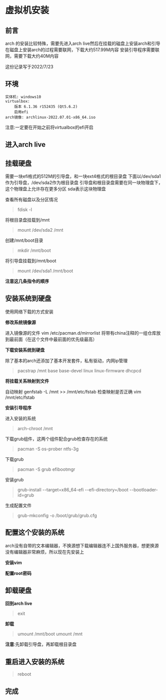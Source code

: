 # 虚拟机安装

## 前言

arch 的安装比较特殊，需要先进入arch live然后在挂载的磁盘上安装arch和引导
在磁盘上安装arch的过程需要联网，下载大约517.99M内容
安装引导程序需要联网，需要下载大约40M内容

这份记录写于2022/7/23

## 环境
```
实体机: windows10 
virtualbox: 
    版本 6.1.36 r152435 (Qt5.6.2)
    启用efi
arch镜像: archlinux-2022.07.01-x86_64.iso
```
注意:一定要在开始之前将virtualbox的efi开启

## 进入arch live

## 挂载硬盘

需要一块efi格式的512M的引导盘，和一块ext4格式的根目录盘
下面以/dev/sda1作为引导盘，/dev/sda2作为根目录盘
引导盘和根目录盘需要在同一块物理盘下，这个物理盘上允许存在更多分区
sda表示这块物理盘

查看所有磁盘以及分区情况
>fdisk -l

将根目录盘挂载到/mnt
>mount /dev/sda2 /mnt

创建/mnt/boot目录
>mkdir /mnt/boot

将引导盘挂载到/mnt/boot
>mount /dev/sda1 /mnt/boot

**注意这几条指令的顺序**


## 安装系统到硬盘

使用网络下载的方式安装

**修改系统镜像源**

进入镜像源的文件
vim /etc/pacman.d/mirrorlist
将带有china注释的一组仓库放到最前面（在这个文件中最前面的优先级最高）


**下载安装系统到硬盘**

除了基本的arch还添加了基本开发套件，私有驱动，内网ip管理
>pacstrap /mnt base base-devel linux linux-firmware dhcpcd


**将挂载关系映射到文件**

自动映射
genfstab -L /mnt >> /mnt/etc/fstab
检查映射是否正确
vim /mnt/etc/fstab

**安装引导程序**

进入安装的系统
>arch-chroot /mnt

下载grub组件，这两个组件配合grub检查存在的系统
>pacman -S os-prober ntfs-3g

下载grub
>pacman -S grub efibootmgr

安装grub
>grub-install --target=x86_64-efi --efi-directory=/boot --bootloader-id=grub

生成配置文件
>grub-mkconfig -o /boot/grub/grub.cfg

## 配置这个安装的系统

arch没有自带的文本编辑器，不换源想下载编辑器连不上国外服务器，想更换源没有编辑器非常麻烦，所以现在先安装上

**安装vim**

**配置root密码** 


## 卸载硬盘

**回到arch live**
>exit

**卸载**

>umount /mnt/boot
umount /mnt

**注意**:先卸载引导盘，再卸载根目录盘

## 重启进入安装的系统

>reboot

## 完成







